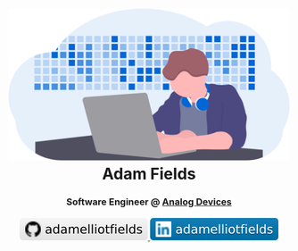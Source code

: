 <!-- Illustration by Katerina Limpitsouni (https://undraw.co/license). -->
<h1 align="center">
  <img src="https://raw.githubusercontent.com/adamelliotfields/adamelliotfields/main/vendor/undraw/developer_activity.svg" alt="illustration of a programmer" width="854">
  <br />
  Adam Fields
</h1>

<!-- Subtitle goes here. -->
<h3 align="center">Software Engineer @ <a href="https://www.analog.com/en/index.html">Analog Devices</a></h3>

<!-- Badges from Shields (CC0 license) (https://github.com/badges/shields). -->
<h4 align="center">
  <a href="https://github.com/adamelliotfields">
    <img src="https://raw.githubusercontent.com/adamelliotfields/adamelliotfields/main/vendor/shields/github.svg" alt="github badge" />
  </a>
  <a href="https://linkedin.com/in/adamelliotfields/">
    <img src="https://raw.githubusercontent.com/adamelliotfields/adamelliotfields/main/vendor/shields/linkedin.svg" alt="linkedin badge" />
  </a>
</h4>
